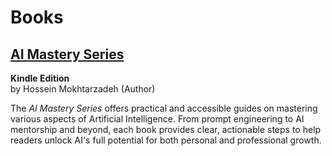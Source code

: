 # Books

## [AI Mastery Series](https://www.amazon.com.au/dp/B0DJSJ14VP?binding=kindle_edition&ref=dbs_dp_rwt_sb_pc_tkin)
**Kindle Edition**  
by Hossein Mokhtarzadeh (Author)

The *AI Mastery Series* offers practical and accessible guides on mastering various aspects of Artificial Intelligence. From prompt engineering to AI mentorship and beyond, each book provides clear, actionable steps to help readers unlock AI's full potential for both personal and professional growth.
